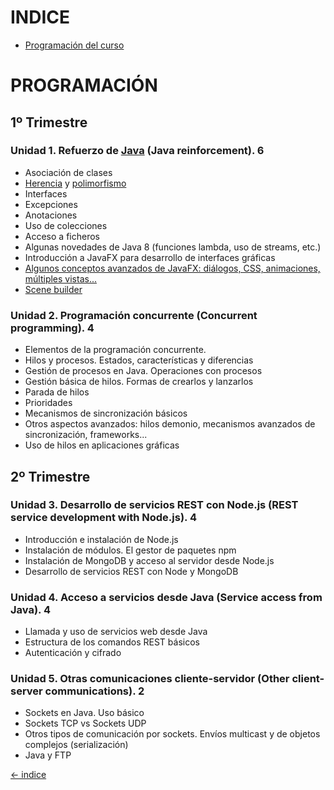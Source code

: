 
# INDICE
- [Programación del curso](https://github.com/manviny/PSP/blob/master/README.md#programaci%C3%93n)

# PROGRAMACIÓN

## 1º Trimestre

### Unidad 1. Refuerzo de [Java](https://www.youtube.com/watch?v=Mmmrp8PRLOo&t=60s) (Java reinforcement). 6

- Asociación de clases 
- [Herencia](https://www.youtube.com/watch?v=MG0hOuk6fqU) y [polimorfismo](https://www.youtube.com/watch?v=8HDLKH3KF2U) 
- Interfaces
- Excepciones 
- Anotaciones
- Uso de colecciones
- Acceso a ficheros
- Algunas novedades de Java 8 (funciones lambda, uso de streams, etc.) 
- Introducción a JavaFX para desarrollo de interfaces gráficas
- [Algunos conceptos avanzados de JavaFX: diálogos, CSS, animaciones, múltiples vistas...](https://www.youtube.com/watch?v=m1NpeB2pTUU&list=PL6jVU3Y_5Q66kJRn1K_8nYUHzdsGZxyGi)
- [Scene builder](https://www.youtube.com/watch?v=cZ_U5W3qH38)

### Unidad 2. Programación concurrente (Concurrent programming). 4

- Elementos de la programación concurrente.
- Hilos y procesos. Estados, características y diferencias
- Gestión de procesos en Java. Operaciones con procesos
- Gestión básica de hilos. Formas de crearlos y lanzarlos
- Parada de hilos
- Prioridades
- Mecanismos de sincronización básicos
- Otros aspectos avanzados: hilos demonio, mecanismos avanzados de sincronización, frameworks...
- Uso de hilos en aplicaciones gráficas

## 2º Trimestre

### Unidad 3. Desarrollo de servicios REST con Node.js (REST service development with Node.js). 4

- Introducción e instalación de Node.js
- Instalación de módulos. El gestor de paquetes npm 
- Instalación de MongoDB y acceso al servidor desde Node.js 
- Desarrollo de servicios REST con Node y MongoDB

### Unidad 4. Acceso a servicios desde Java (Service access from Java). 4

- Llamada y uso de servicios web desde Java 
- Estructura de los comandos REST básicos 
- Autenticación y cifrado

### Unidad 5. Otras comunicaciones cliente-servidor (Other client-server communications). 2

- Sockets en Java. Uso básico
- Sockets TCP vs Sockets UDP
- Otros tipos de comunicación por sockets. Envíos multicast y de objetos complejos (serialización)
- Java y FTP

[<- indice](https://github.com/manviny/PSP/blob/master/README.md#indice)
